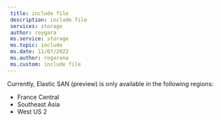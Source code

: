 ```yaml
---
 title: include file
 description: include file
 services: storage
 author: roygara
 ms.service: storage
 ms.topic: include
 ms.date: 11/07/2022
 ms.author: rogarana
 ms.custom: include file
---
```

Currently, Elastic SAN (preview) is only available in the following regions:

- France Central
- Southeast Asia
- West US 2
